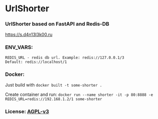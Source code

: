 # UrlShorter

### UrlShorter based on FastAPI and Redis-DB
https://s.d4n13l3k00.ru
### ENV_VARS:
```
REDIS_URL - redis db url. Example: redis://127.0.0.1/3
Default: redis://localhost/1
```

### Docker:
Just build with `docker built -t some-shorter .`

Create container and run: `docker run --name shorter -it -p 80:8888 -e REDIS_URL=redis://192.168.1.2/1 some-shorter`

### License: [AGPL-v3](/LICENSE)
